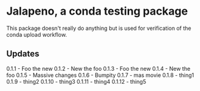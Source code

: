 # Jalapeno, a conda testing package

This package doesn't really do anything but is used for verification of the conda upload workflow.

## Updates

0.1.1 - Foo the new
0.1.2 - New the foo
0.1.3 - Foo the new
0.1.4 - New the foo
0.1.5 - Massive changes
0.1.6 - Bumpity
0.1.7 - mas movie
0.1.8 - thing1
0.1.9 - thing2
0.1.10 - thing3
0.1.11 - thing4
0.1.12 - thing5
